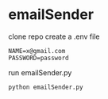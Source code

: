 # emailSender

clone repo create a .env file
```
NAME=x@gmail.com
PASSWORD=password
```

run emailSender.py
```
python emailSender.py
```
